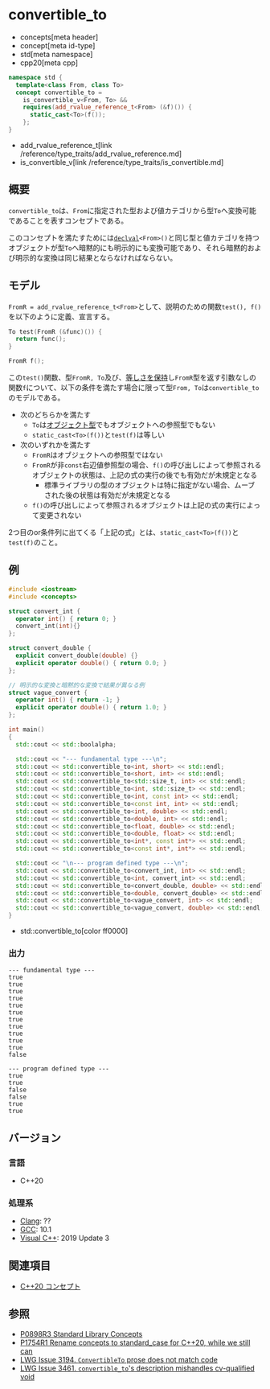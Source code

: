 # convertible_to
* concepts[meta header]
* concept[meta id-type]
* std[meta namespace]
* cpp20[meta cpp]

```cpp
namespace std {
  template<class From, class To>
  concept convertible_to =
    is_convertible_v<From, To> &&
    requires(add_rvalue_reference_t<From> (&f)()) {
      static_cast<To>(f());
    };
}
```
* add_rvalue_reference_t[link /reference/type_traits/add_rvalue_reference.md]
* is_convertible_v[link /reference/type_traits/is_convertible.md]

## 概要

`convertible_to`は、`From`に指定された型および値カテゴリから型`To`へ変換可能であることを表すコンセプトである。

このコンセプトを満たすためには[`declval`](/reference/utility/declval.md)`<From>()`と同じ型と値カテゴリを持つオブジェクトが型`To`へ暗黙的にも明示的にも変換可能であり、それら暗黙的および明示的な変換は同じ結果とならなければならない。

## モデル

`FromR = add_rvalue_reference_t<From>`として、説明のための関数`test(), f()`を以下のように定義、宣言する。

```cpp
To test(FromR (&func)()) {
  return func();
}

FromR f();
```

この`test()`関数、型`FromR, To`及び、[等しさを保持](/reference/concepts.md)し`FromR`型を返す引数なしの関数`f`について、以下の条件を満たす場合に限って型`From, To`は`convertible_to`のモデルである。

- 次のどちらかを満たす
    - `To`は[オブジェクト型](/reference/type_traits/is_object.md)でもオブジェクトへの参照型でもない
    - `static_cast<To>(f())`と`test(f)`は等しい
- 次のいずれかを満たす
    - `FromR`はオブジェクトへの参照型ではない
    - `FromR`が非`const`右辺値参照型の場合、`f()`の呼び出しによって参照されるオブジェクトの状態は、上記の式の実行の後でも有効だが未規定となる
        - 標準ライブラリの型のオブジェクトは特に指定がない場合、ムーブされた後の状態は有効だが未規定となる
    - `f()`の呼び出しによって参照されるオブジェクトは上記の式の実行によって変更されない

2つ目のor条件列に出てくる「上記の式」とは、`static_cast<To>(f())`と`test(f)`のこと。

## 例
```cpp example
#include <iostream>
#include <concepts>

struct convert_int {
  operator int() { return 0; }
  convert_int(int){}
};

struct convert_double {
  explicit convert_double(double) {}
  explicit operator double() { return 0.0; }
};

// 明示的な変換と暗黙的な変換で結果が異なる例
struct vague_convert {
  operator int() { return -1; }
  explicit operator double() { return 1.0; }
};

int main()
{
  std::cout << std::boolalpha;

  std::cout << "--- fundamental type ---\n";
  std::cout << std::convertible_to<int, short> << std::endl;
  std::cout << std::convertible_to<short, int> << std::endl;
  std::cout << std::convertible_to<std::size_t, int> << std::endl;
  std::cout << std::convertible_to<int, std::size_t> << std::endl;
  std::cout << std::convertible_to<int, const int> << std::endl;
  std::cout << std::convertible_to<const int, int> << std::endl;
  std::cout << std::convertible_to<int, double> << std::endl;
  std::cout << std::convertible_to<double, int> << std::endl;
  std::cout << std::convertible_to<float, double> << std::endl;
  std::cout << std::convertible_to<double, float> << std::endl;
  std::cout << std::convertible_to<int*, const int*> << std::endl;
  std::cout << std::convertible_to<const int*, int*> << std::endl;

  std::cout << "\n--- program defined type ---\n";
  std::cout << std::convertible_to<convert_int, int> << std::endl;
  std::cout << std::convertible_to<int, convert_int> << std::endl;
  std::cout << std::convertible_to<convert_double, double> << std::endl;
  std::cout << std::convertible_to<double, convert_double> << std::endl;
  std::cout << std::convertible_to<vague_convert, int> << std::endl;
  std::cout << std::convertible_to<vague_convert, double> << std::endl;
}
```
* std::convertible_to[color ff0000]

### 出力
```
--- fundamental type ---
true
true
true
true
true
true
true
true
true
true
true
false

--- program defined type ---
true
true
false
false
true
true
```

## バージョン
### 言語
- C++20

### 処理系
- [Clang](/implementation.md#clang): ??
- [GCC](/implementation.md#gcc): 10.1
- [Visual C++](/implementation.md#visual_cpp): 2019 Update 3

## 関連項目

- [C++20 コンセプト](/lang/cpp20/concepts.md)

## 参照

- [P0898R3 Standard Library Concepts](http://www.open-std.org/jtc1/sc22/wg21/docs/papers/2018/p0898r3.pdf)
- [P1754R1 Rename concepts to standard_case for C++20, while we still can](http://www.open-std.org/jtc1/sc22/wg21/docs/papers/2019/p1754r1.pdf)
- [LWG Issue 3194. `ConvertibleTo` prose does not match code](https://wg21.cmeerw.net/lwg/issue3194)
- [LWG Issue 3461. `convertible_to`'s description mishandles cv-qualified void](https://cplusplus.github.io/LWG/issue3461)
